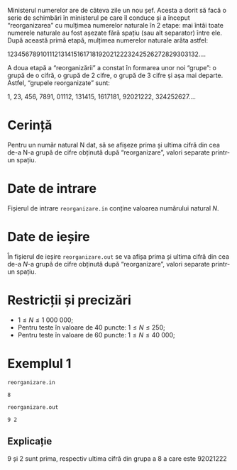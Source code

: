 Ministerul numerelor are de câteva zile un nou șef. Acesta a dorit să facă o serie de schimbări în ministerul pe care îl conduce și a început “reorganizarea” cu mulțimea numerelor naturale în 2 etape: mai întâi toate numerele naturale au fost așezate fără spațiu (sau alt separator) între ele. După această primă etapă, mulțimea numerelor naturale arăta astfel:

$1234567891011121314151617181920212223242526272829303132 \dots$.

A doua etapă a “reorganizării” a constat în formarea unor noi “grupe”: o grupă de o cifră, o grupă de $2$ cifre, o grupă de $3$ cifre și așa mai departe. Astfel, “grupele reorganizate” sunt:

$1$, $23$, $456$, $7891$, $01112$, $131415$, $1617181$, $92021222$, $324252627 \dots$.

# Cerință

Pentru un număr natural N dat, să se afișeze prima și ultima cifră din cea de-a N-a grupă de cifre obținută după “reorganizare”, valori separate printr-un spațiu.

# Date de intrare

Fișierul de intrare `reorganizare.in` conține valoarea numărului natural $N$.

# Date de ieșire

În fișierul de ieșire `reorganizare.out` se va afișa prima și ultima cifră din cea de-a $N$-a grupă de cifre obținută după “reorganizare”, valori separate printr-un spațiu.

# Restricții și precizări

* $1 \leq N \leq 1 \ 000 \ 000$;
* Pentru teste în valoare de $40$ puncte: $1 \leq N \leq 250$;
* Pentru teste în valoare de $60$ puncte: $1 \leq N \leq 40 \ 000$;

# Exemplul 1

`reorganizare.in`
```
8
```

`reorganizare.out`
```
9 2
```

## Explicație

$9$ și $2$ sunt prima, respectiv ultima cifră din grupa a $8$ a care este $92021222$